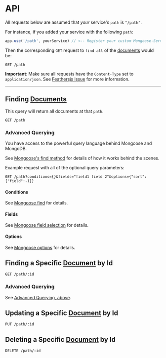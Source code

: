# API

All requests below are assumed that *your* service's `path` is `"/path"`.

For instance, if you added your service with the following `path`:

```javascript
app.use('/path', yourService) // <-- Register your custom Mongoose-Service with Feathers
```

Then the corresponding `GET` request to `find all` of the [documents](http://docs.mongodb.org/manual/core/document/) would be:

```
GET /path
```

**Important**: Make sure all requests have the `Content-Type` set to `application/json`. See [Feathersjs Issue](https://github.com/feathersjs/feathers/issues/40) for more information.

-----

## Finding [Documents](http://docs.mongodb.org/manual/core/document/)

This query will return all documents at that `path`.

```
GET /path
```

### Advanced Querying

You have access to the powerful query language behind Mongoose and MongoDB.

See [Mongoose's find method](http://mongoosejs.com/docs/api.html#model_Model.find) for details of how it works behind the scenes.

Example request with all of the optional query parameters:

```
GET /path?conditions={}&fields="field1 field 2"&options={"sort":{"field":-1}}
```

#### Conditions

See [Mongoose find](http://mongoosejs.com/docs/api.html#model_Model.find) for details.

#### Fields

See [Mongoose field selection](http://mongoosejs.com/docs/api.html#query_Query-select) for details.

#### Options

See [Mongoose options](http://mongoosejs.com/docs/api.html#query_Query-setOptions) for details.

## Finding a Specific [Document](http://docs.mongodb.org/manual/core/document/) by Id

```
GET /path/:id
```

### Advanced Querying

See [Advanced Querying, above](#Advanced-Querying).


## Updating a Specific [Document](http://docs.mongodb.org/manual/core/document/) by Id

```
PUT /path/:id
```

## Deleting a Specific [Document](http://docs.mongodb.org/manual/core/document/) by Id

```
DELETE /path/:id
```
